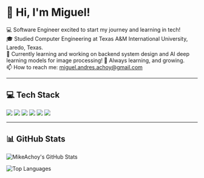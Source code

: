 # 👋 Hi, I'm Miguel!

💻 Software Engineer excited to start my journey and learning in tech!  
🎓 Studied Computer Engineering at Texas A&M International University, Laredo, Texas.  
🔧 Currently learning and working on backend system design and AI deep learning models for image processing!
🌱 Always learning, and growing.  
📫 How to reach me: miguel.andres.achoy@gmail.com 

---

## 💻 Tech Stack

<p align="left">
  <img src="https://img.shields.io/badge/-Python-3776AB?style=for-the-badge&logo=python&logoColor=white" />
  <img src="https://img.shields.io/badge/-Java-007396?style=for-the-badge&logo=java&logoColor=white" />
  <img src="https://img.shields.io/badge/-C/C++-00599C?style=for-the-badge&logo=cplusplus&logoColor=white" />
  <img src="https://img.shields.io/badge/-HTML5-E34F26?style=for-the-badge&logo=html5&logoColor=white" />
  <img src="https://img.shields.io/badge/-CSS3-1572B6?style=for-the-badge&logo=css3&logoColor=white" />
  <img src="https://img.shields.io/badge/-MySQL-4479A1?style=for-the-badge&logo=mysql&logoColor=white" />
  <!-- Add more tech icons here as relevant -->
</p>

---

## 📊 GitHub Stats

<p align="left">
  <img src="https://github-readme-stats.vercel.app/api?username=MikeAchoy&show_icons=true&count_private=true&hide=issues&hide_border=true&theme=radical" alt="MikeAchoy's GitHub Stats">
</p>

<p align="left">
  <img src="https://github-readme-stats.vercel.app/api/top-langs/?username=MikeAchoy&layout=compact&hide_border=true&theme=radical" alt="Top Languages">
</p>
